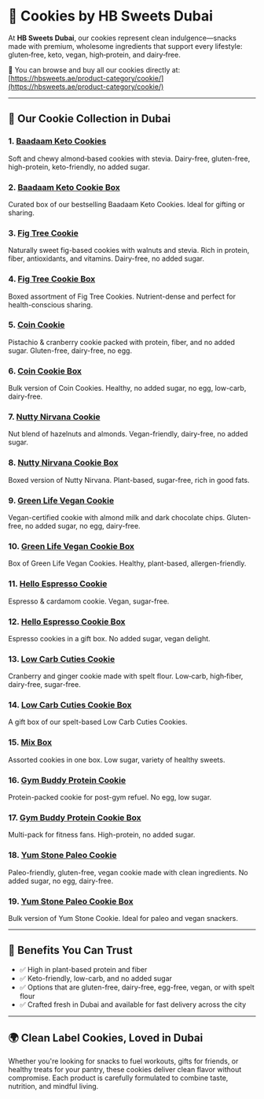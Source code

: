 # 🍪 Cookies by HB Sweets Dubai

At **HB Sweets Dubai**, our cookies represent clean indulgence—snacks made with premium, wholesome ingredients that support every lifestyle: gluten‑free, keto, vegan, high‑protein, and dairy‑free.

🛒 You can browse and buy all our cookies directly at: [https://hbsweets.ae/product-category/cookie/](https://hbsweets.ae/product-category/cookie/)

---

## 🌟 Our Cookie Collection in Dubai

### 1. [Baadaam Keto Cookies](https://hbsweets.ae/product/keto-almond-cookies/)  
Soft and chewy almond‑based cookies with stevia. Dairy-free, gluten-free, high-protein, keto-friendly, no added sugar.

### 2. [Baadaam Keto Cookie Box](https://hbsweets.ae/product/baadaam-keto-cookie-box/)  
Curated box of our bestselling Baadaam Keto Cookies. Ideal for gifting or sharing.

### 3. [Fig Tree Cookie](https://hbsweets.ae/product/fig-tree-cookie/)  
Naturally sweet fig-based cookies with walnuts and stevia. Rich in protein, fiber, antioxidants, and vitamins. Dairy-free, no added sugar.

### 4. [Fig Tree Cookie Box](https://hbsweets.ae/product/fig-tree-cookie-box/)  
Boxed assortment of Fig Tree Cookies. Nutrient-dense and perfect for health-conscious sharing.

### 5. [Coin Cookie](https://hbsweets.ae/product/coin-cookie/)  
Pistachio & cranberry cookie packed with protein, fiber, and no added sugar. Gluten-free, dairy-free, no egg.

### 6. [Coin Cookie Box](https://hbsweets.ae/product/coin-cookie-box/)  
Bulk version of Coin Cookies. Healthy, no added sugar, no egg, low-carb, dairy-free.

### 7. [Nutty Nirvana Cookie](https://hbsweets.ae/product/nutty-nirvana-cookie/)  
Nut blend of hazelnuts and almonds. Vegan-friendly, dairy-free, no added sugar.

### 8. [Nutty Nirvana Cookie Box](https://hbsweets.ae/product/nutty-nirvana-cookie-box/)  
Boxed version of Nutty Nirvana. Plant-based, sugar-free, rich in good fats.

### 9. [Green Life Vegan Cookie](https://hbsweets.ae/product/green-life-vegan-cookie/)  
Vegan-certified cookie with almond milk and dark chocolate chips. Gluten-free, no added sugar, no egg, dairy-free.

### 10. [Green Life Vegan Cookie Box](https://hbsweets.ae/product/green-life-vegan-cookie-box/)  
Box of Green Life Vegan Cookies. Healthy, plant-based, allergen-friendly.

### 11. [Hello Espresso Cookie](https://hbsweets.ae/product/hello-espresso-cookie/)  
Espresso & cardamom cookie. Vegan, sugar-free.

### 12. [Hello Espresso Cookie Box](https://hbsweets.ae/product/hello-espresso-cookie-box/)  
Espresso cookies in a gift box. No added sugar, vegan delight.

### 13. [Low Carb Cuties Cookie](https://hbsweets.ae/product/low-carb-cuties-cookie/)  
Cranberry and ginger cookie made with spelt flour. Low‑carb, high‑fiber, dairy-free, sugar-free.

### 14. [Low Carb Cuties Cookie Box](https://hbsweets.ae/product/low-carb-cuties-cookie-box/)  
A gift box of our spelt-based Low Carb Cuties Cookies.

### 15. [Mix Box](https://hbsweets.ae/product/mix-cookie-box/)  
Assorted cookies in one box. Low sugar, variety of healthy sweets.

### 16. [Gym Buddy Protein Cookie](https://hbsweets.ae/product/chocolate-cookie/)  
Protein-packed cookie for post-gym refuel. No egg, low sugar.

### 17. [Gym Buddy Protein Cookie Box](https://hbsweets.ae/product/vitality-protein-box/)  
Multi-pack for fitness fans. High-protein, no added sugar.

### 18. [Yum Stone Paleo Cookie](https://hbsweets.ae/product/yum-stone-paleo-cookie/)  
Paleo-friendly, gluten-free, vegan cookie made with clean ingredients. No added sugar, no egg, dairy-free.

### 19. [Yum Stone Paleo Cookie Box](https://hbsweets.ae/product/yum-stone-paleo-cookie-box/)  
Bulk version of Yum Stone Cookie. Ideal for paleo and vegan snackers.


---

## 💪 Benefits You Can Trust

- ✅ High in plant-based protein and fiber  
- ✅ Keto-friendly, low-carb, and no added sugar  
- ✅ Options that are gluten-free, dairy-free, egg-free, vegan, or with spelt flour  
- ✅ Crafted fresh in Dubai and available for fast delivery across the city  

---

## 🌍 Clean Label Cookies, Loved in Dubai

Whether you're looking for snacks to fuel workouts, gifts for friends, or healthy treats for your pantry, these cookies deliver clean flavor without compromise. Each product is carefully formulated to combine taste, nutrition, and mindful living.
